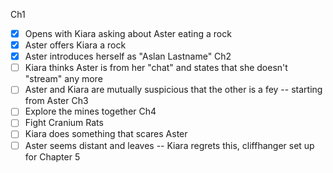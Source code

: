 Ch1

- [x] Opens with Kiara asking about Aster eating a rock
- [x] Aster offers Kiara a rock
- [x] Aster introduces herself as "Aslan Lastname"
      Ch2
- [ ] Kiara thinks Aster is from her "chat" and states that she doesn't "stream" any more
- [ ] Aster and Kiara are mutually suspicious that the other is a fey -- starting from Aster
      Ch3
- [ ] Explore the mines together
      Ch4
- [ ] Fight Cranium Rats
- [ ] Kiara does something that scares Aster
- [ ] Aster seems distant and leaves -- Kiara regrets this, cliffhanger set up for Chapter 5
